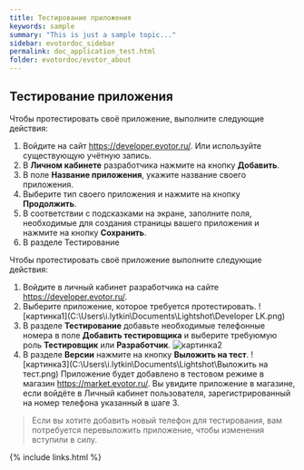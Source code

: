 ```yaml
---
title: Тестирование приложения
keywords: sample
summary: "This is just a sample topic..."
sidebar: evotordoc_sidebar
permalink: doc_application_test.html
folder: evotordoc/evotor_about
---
```


## Тестирование приложения

Чтобы протестировать своё приложение, выполните следующие действия:
1. Войдите на сайт https://developer.evotor.ru/.
  Или используйте существующую учётную запись.
2. В **Личном кабинете** разработчика нажмите на кнопку **Добавить**.
3. В поле **Название приложения**, укажите название своего приложения.
4. Выберите тип своего приложения и нажмите на кнопку **Продолжить**.
5. В соответствии с подсказками на экране, заполните поля, необходимые для создания страницы вашего приложения и нажмите на кнопку **Сохранить**.
6. В разделе Тестирование

Чтобы протестировать своё приложение выполните следующие действия:
1. Войдите в личный кабинет разработчика на сайте https://developer.evotor.ru/.
2. Выберите приложение, которое требуется протестировать.
![картинка1](C:\Users\i.lytkin\Documents\Lightshot\Developer LK.png)
3. В разделе **Тестирование** добавьте необходимые телефонные номера в поле **Добавить тестировщика** и выберите требуюмую роль **Тестировщик** или **Разработчик**.
![картинка2]("C:\Users\i.lytkin\Documents\Lightshot\Add_software_tester.png")
4. В разделе **Версии** нажмите на кнопку **Выложить на тест**.
![картинка3](C:\Users\i.lytkin\Documents\Lightshot\Выложить на тест.png)
Приложение будет добавлено в тестовом режиме в магазин https://market.evotor.ru/. Вы увидите приложение в магазине, если войдёте в Личный кабинет пользователя, зарегистрированный на номер телефона указанный в шаге 3.
> Если вы хотите добавить новый телефон для тестирования, вам потребуется перевыложить приложение, чтобы изменения вступили в силу.

{% include links.html %}
